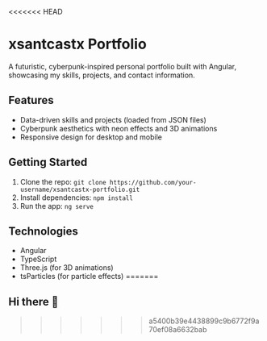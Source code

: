 <<<<<<< HEAD
# xsantcastx Portfolio
A futuristic, cyberpunk-inspired personal portfolio built with Angular, showcasing my skills, projects, and contact information.

## Features
- Data-driven skills and projects (loaded from JSON files)
- Cyberpunk aesthetics with neon effects and 3D animations
- Responsive design for desktop and mobile

## Getting Started
1. Clone the repo: `git clone https://github.com/your-username/xsantcastx-portfolio.git`
2. Install dependencies: `npm install`
3. Run the app: `ng serve`

## Technologies
- Angular
- TypeScript
- Three.js (for 3D animations)
- tsParticles (for particle effects)
=======
## Hi there 👋

<!--
**xsantcastx/xsantcastx** is a ✨ _special_ ✨ repository because its `README.md` (this file) appears on your GitHub profile.

Here are some ideas to get you started:

- 🔭 I’m currently working on ...
- 🌱 I’m currently learning ...
- 👯 I’m looking to collaborate on ...
- 🤔 I’m looking for help with ...
- 💬 Ask me about ...
- 📫 How to reach me: ...
- 😄 Pronouns: ...
- ⚡ Fun fact: ...
-->
>>>>>>> a5400b39e4438899c9b6772f9a70ef08a6632bab
